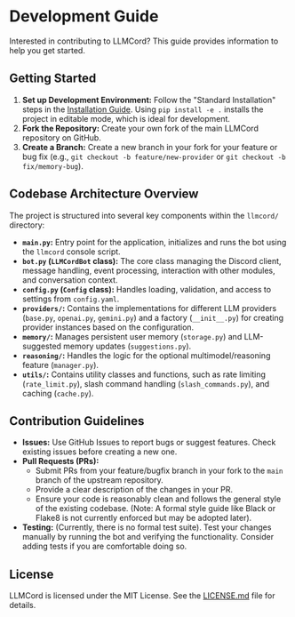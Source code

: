 # Development Guide

Interested in contributing to LLMCord? This guide provides information to help you get started.

## Getting Started

1.  **Set up Development Environment:** Follow the "Standard Installation" steps in the [Installation Guide](./installation.md). Using `pip install -e .` installs the project in editable mode, which is ideal for development.
2.  **Fork the Repository:** Create your own fork of the main LLMCord repository on GitHub.
3.  **Create a Branch:** Create a new branch in your fork for your feature or bug fix (e.g., `git checkout -b feature/new-provider` or `git checkout -b fix/memory-bug`).

## Codebase Architecture Overview

The project is structured into several key components within the `llmcord/` directory:

*   **`main.py`:** Entry point for the application, initializes and runs the bot using the `llmcord` console script.
*   **`bot.py` (`LLMCordBot` class):** The core class managing the Discord client, message handling, event processing, interaction with other modules, and conversation context.
*   **`config.py` (`Config` class):** Handles loading, validation, and access to settings from `config.yaml`.
*   **`providers/`:** Contains the implementations for different LLM providers (`base.py`, `openai.py`, `gemini.py`) and a factory (`__init__.py`) for creating provider instances based on the configuration.
*   **`memory/`:** Manages persistent user memory (`storage.py`) and LLM-suggested memory updates (`suggestions.py`).
*   **`reasoning/`:** Handles the logic for the optional multimodel/reasoning feature (`manager.py`).
*   **`utils/`:** Contains utility classes and functions, such as rate limiting (`rate_limit.py`), slash command handling (`slash_commands.py`), and caching (`cache.py`).

## Contribution Guidelines

*   **Issues:** Use GitHub Issues to report bugs or suggest features. Check existing issues before creating a new one.
*   **Pull Requests (PRs):**
    *   Submit PRs from your feature/bugfix branch in your fork to the `main` branch of the upstream repository.
    *   Provide a clear description of the changes in your PR.
    *   Ensure your code is reasonably clean and follows the general style of the existing codebase. (Note: A formal style guide like Black or Flake8 is not currently enforced but may be adopted later).
*   **Testing:** (Currently, there is no formal test suite). Test your changes manually by running the bot and verifying the functionality. Consider adding tests if you are comfortable doing so.

## License

LLMCord is licensed under the MIT License. See the [LICENSE.md](../LICENSE.md) file for details.